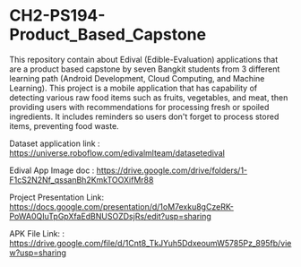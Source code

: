 # CH2-PS194-Product_Based_Capstone
This repository contain about Edival (Edible-Evaluation) applications that are a product based capstone by seven Bangkit students from 3 different learning path (Android Development, Cloud Computing, and Machine Learning). This project is a mobile application that has capability of detecting various raw food items such as fruits, vegetables, and meat, then providing users with recommendations for processing fresh or spoiled ingredients. It includes reminders so users don't forget to process stored items, preventing food waste.

Dataset application link : https://universe.roboflow.com/edivalmlteam/datasetedival

Edival App Image doc : https://drive.google.com/drive/folders/1-F1cS2N2Nf_qssanBh2KmkTOOXifMr88

Project Presentation Link: https://docs.google.com/presentation/d/1oM7exku8gCzeRK-PoWA0QIuTpGpXfaEdBNUSOZDsjRs/edit?usp=sharing

APK File Link: : https://drive.google.com/file/d/1Cnt8_TkJYuh5DdxeoumW5785Pz_895fb/view?usp=sharing

